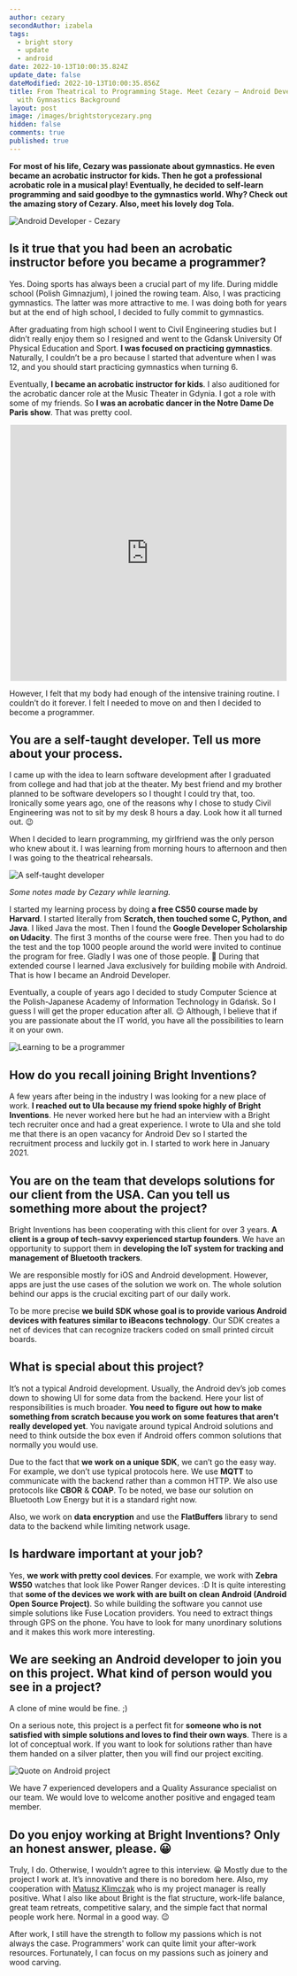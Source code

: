 ```yaml
---
author: cezary
secondAuthor: izabela
tags:
  - bright story
  - update
  - android
date: 2022-10-13T10:00:35.824Z
update_date: false
dateModified: 2022-10-13T10:00:35.856Z
title: From Theatrical to Programming Stage. Meet Cezary – Android Developer
  with Gymnastics Background
layout: post
image: /images/brightstorycezary.png
hidden: false
comments: true
published: true
---
```

**For most of his life, Cezary was passionate about gymnastics. He even became an acrobatic instructor for kids. Then he got a professional acrobatic role in a musical play! Eventually, he decided to self-learn programming and said goodbye to the gymnastics world. Why? Check out the amazing story of Cezary. Also, meet his lovely dog Tola.**

<div class="image"><img src="/images/brightstorycezarycollage.png" alt="Android Developer - Cezary" title="undefined"  /> </div>

## Is it true that you had been an acrobatic instructor before you became a programmer?

Yes. Doing sports has always been a crucial part of my life. During middle school (Polish Gimnazjum), I joined the rowing team. Also, I was practicing gymnastics. The latter was more attractive to me. I was doing both for years but at the end of high school, I decided to fully commit to gymnastics.

After graduating from high school I went to Civil Engineering studies but I didn’t really enjoy them so I resigned and went to the Gdansk University Of Physical Education and Sport. **I was focused on practicing gymnastics**. Naturally, I couldn’t be a pro because I started that adventure when I was 12, and you should start practicing gymnastics when turning 6. 

Eventually, **I became an acrobatic instructor for kids**. I also auditioned for the acrobatic dancer role at the Music Theater in Gdynia. I got a role with some of my friends. So **I was an acrobatic dancer in the Notre Dame De Paris show**. That was pretty cool.

<center><iframe src="https://www.facebook.com/plugins/post.php?href=https%3A%2F%2Fwww.facebook.com%2FPiotr.Manasterski.fotograf%2Fphotos%2Fa.376316558378%2F10153908473538379%2F%3Ftype%3D3&show_text=true&width=500" width="500" height="463" style="border:none;overflow:hidden" scrolling="no" frameborder="0" allowfullscreen="true" allow="autoplay; clipboard-write; encrypted-media; picture-in-picture; web-share"></iframe></center>

However, I felt that my body had enough of the intensive training routine. I couldn’t do it forever. I felt I needed to move on and then I decided to become a programmer.

## You are a self-taught developer. Tell us more about your process.

I came up with the idea to learn software development after I graduated from college and had that job at the theater. My best friend and my brother planned to be software developers so I thought I could try that, too. Ironically some years ago, one of the reasons why I chose to study Civil Engineering was not to sit by my desk 8 hours a day. Look how it all turned out. 😉 

When I decided to learn programming, my girlfriend was the only person who knew about it. I was learning from morning hours to afternoon and then I was going to the theatrical rehearsals.

<div class="image"><img src="/images/notes_programming.png" alt="A self-taught developer" title="Some notes made by Cezary while learning."  /> </div>

*Some notes made by Cezary while learning.*

I started my learning process by doing **a free CS50 course made by Harvard**. I started literally from **Scratch, then touched some C, Python, and Java**. I liked Java the most. Then I found the **Google Developer Scholarship on Udacity**. The first 3 months of the course were free. Then you had to do the test and the top 1000 people around the world were invited to continue the program for free. Gladly I was one of those people. 🙂 During that extended course I learned Java exclusively for building mobile with Android. That is how I became an Android Developer.

Eventually, a couple of years ago I decided to study Computer Science at the Polish-Japanese Academy of Information Technology in Gdańsk. So I guess I will get the proper education after all. 😉 Although, I believe that if you are passionate about the IT world, you have all the possibilities to learn it on your own.

<div class="image"><img src="/images/cezary_quote_learning.png" alt="Learning to be a programmer" title="undefined"  /> </div>

## How do you recall joining Bright Inventions?

A few years after being in the industry I was looking for a new place of work. **I reached out to Ula because my friend spoke highly of Bright Inventions**. He never worked here but he had an interview with a Bright tech recruiter once and had a great experience. I wrote to Ula and she told me that there is an open vacancy for Android Dev so I started the recruitment process and luckily got in. I started to work here in January 2021.

## You are on the team that develops solutions for our client from the USA. Can you tell us something more about the project?

Bright Inventions has been cooperating with this client for over 3 years. **A client is a group of tech-savvy experienced startup founders**. We have an opportunity to support them in **developing the IoT system for tracking and management of Bluetooth trackers**.

We are responsible mostly for iOS and Android development. However, apps are just the use cases of the solution we work on. The whole solution behind our apps is the crucial exciting part of our daily work.

To be more precise **we build SDK whose goal is to provide various Android devices with features similar to iBeacons technology**. Our SDK creates a net of devices that can recognize trackers coded on small printed circuit boards.

## What is special about this project?

It’s not a typical Android development. Usually, the Android dev’s job comes down to showing UI for some data from the backend. Here your list of responsibilities is much broader. **You need to figure out how to make something from scratch because you work on some features that aren’t really developed yet**. You navigate around typical Android solutions and need to think outside the box even if Android offers common solutions that normally you would use. 

Due to the fact that **we work on a unique SDK**, we can’t go the easy way. For example, we don’t use typical protocols here. We use **MQTT** to communicate with the backend rather than a common HTTP. We also use protocols like **CBOR** & **COAP**. To be noted, we base our solution on Bluetooth Low Energy but it is a standard right now.

Also, we work on **data encryption** and use the **FlatBuffers** library to send data to the backend while limiting network usage.

## Is hardware important at your job?

Yes, **we work with pretty cool devices**. For example, we work with **Zebra WS50** watches that look like Power Ranger devices. :D It is quite interesting that **some of the devices we work with are built on clean Android (Android Open Source Project)**. So while building the software you cannot use simple solutions like Fuse Location providers. You need to extract things through GPS on the phone. You have to look for many unordinary solutions and it makes this work more interesting.

## We are seeking an Android developer to join you on this project. What kind of person would you see in a project?

A clone of mine would be fine. ;) 

On a serious note, this project is a perfect fit for **someone who is not satisfied with simple solutions and loves to find their own ways**. There is a lot of conceptual work. If you want to look for solutions rather than have them handed on a silver platter, then you will find our project exciting.

<div class="image"><img src="/images/cezary_quote_project.png" alt="Quote on Android project" title="undefined"  /> </div>

We have 7 experienced developers and a Quality Assurance specialist on our team. We would love to welcome another positive and engaged team member. 

## Do you enjoy working at Bright Inventions? Only an honest answer, please. 😀

Truly, I do. Otherwise, I wouldn’t agree to this interview. 😀 Mostly due to the project I work at. It’s innovative and there is no boredom here. Also, my cooperation with [Matusz Klimczak](/about-us/mateusz/) who is my project manager is really positive. What I also like about Bright is the flat structure, work-life balance, great team retreats, competitive salary, and the simple fact that normal people work here. Normal in a good way. 😉

After work, I still have the strength to follow my passions which is not always the case. Programmers' work can quite limit your after-work resources. Fortunately, I can focus on my passions such as joinery and wood carving.